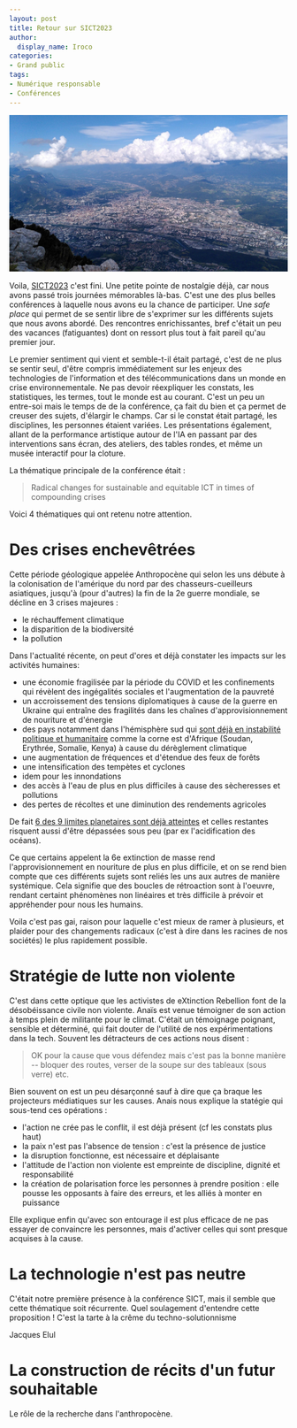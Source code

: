 ```yaml
---
layout: post
title: Retour sur SICT2023
author:
  display_name: Iroco
categories:
- Grand public
tags:
- Numérique responsable
- Conférences
---
```


![Illustration de l'article](/images/SICT2023/moucherotte.jpeg)

Voila, [SICT2023](https://www.sictdoctoralschool.com/) c'est fini. Une petite pointe de nostalgie déjà, car nous avons passé trois journées mémorables là-bas. C'est une des plus belles conférences à laquelle nous avons eu la chance de participer. Une *safe place* qui permet de se sentir libre de s'exprimer sur les différents sujets que nous avons abordé. Des rencontres enrichissantes, bref c'était un peu des vacances (fatiguantes) dont on ressort plus tout à fait pareil qu'au premier jour.

Le premier sentiment qui vient et semble-t-il était partagé, c'est de ne plus se sentir seul, d'être compris immédiatement sur les enjeux des technologies de l'information et des télécommunications dans un monde en crise environnementale. Ne pas devoir réexpliquer les constats, les statistiques, les termes, tout le monde est au courant. C'est un peu un entre-soi mais le temps de de la conférence, ça fait du bien et ça permet de creuser des sujets, d'élargir le champs. Car si le constat était partagé, les disciplines, les personnes étaient variées. Les présentations également, allant de la performance artistique autour de l'IA en passant par des interventions sans écran, des ateliers, des tables rondes, et même un musée interactif pour la cloture.

La thématique principale de la conférence était :

> Radical changes for sustainable and equitable ICT in times of compounding crises

Voici 4 thématiques qui ont retenu notre attention.

# Des crises enchevêtrées

Cette période géologique appelée Anthropocène qui selon les uns débute à la colonisation de l'amérique du nord par des chasseurs-cueilleurs asiatiques, jusqu'à (pour d'autres) la fin de la 2e guerre mondiale, se décline en 3 crises majeures :

- le réchauffement climatique
- la disparition de la biodiversité
- la pollution

Dans l'actualité récente, on peut d'ores et déjà constater les impacts sur les activités humaines:

- une économie fragilisée par la période du COVID et les confinements qui révèlent des ingégalités sociales et l'augmentation de la pauvreté
- un accroissement des tensions diplomatiques à cause de la guerre en Ukraine qui entraîne des fragilités dans les chaînes d'approvisionnement de nouriture et d'énergie
- des pays notamment dans l'hémisphère sud qui [sont déjà en instabilité politique et humanitaire](https://www.oxfamfrance.org/communiques-de-presse/les-pays-les-plus-vulnerables-au-changement-climatique-gravement-touches-par-la-faim/) comme la corne est d'Afrique (Soudan, Erythrée, Somalie, Kenya) à cause du dérèglement climatique
- une augmentation de fréquences et d'étendue des feux de forêts
- une intensification des tempètes et cyclones
- idem pour les innondations
- des accès à l'eau de plus en plus difficiles à cause des sècheresses et pollutions
- des pertes de récoltes et une diminution des rendements agricoles

De fait [6 des 9 limites planetaires sont déjà atteintes](https://bonpote.com/la-6e-limite-planetaire-est-franchie-le-cycle-de-leau-douce/) et celles restantes risquent aussi d'être dépassées sous peu (par ex l'acidification des océans).

Ce que certains appelent la 6e extinction de masse rend l'approvisionnement en nouriture de plus en plus difficile, et on se rend bien compte que ces différents sujets sont reliés les uns aux autres de manière systémique. Cela signifie que des boucles de rétroaction sont à l'oeuvre, rendant certaint phénomènes non linéaires et très difficile à prévoir et appréhender pour nous les humains.

Voila c'est pas gai, raison pour laquelle c'est mieux de ramer à plusieurs, et plaider pour des changements radicaux (c'est à dire dans les racines de nos sociétés) le plus rapidement possible.

# Stratégie de lutte non violente

C'est dans cette optique que les activistes de eXtinction Rebellion font de la désobéissance civile non violente. Anaïs est venue témoigner de son action à temps plein de militante pour le climat. C'était un témoignage poignant, sensible et déterminé, qui fait douter de l'utilité de nos expérimentations dans la tech. Souvent les détracteurs de ces actions nous disent :

> OK pour la cause que vous défendez mais c'est pas la bonne manière -- bloquer des routes, verser de la soupe sur des tableaux (sous verre) etc.

Bien souvent on est un peu désarçonné sauf à dire que ça braque les projecteurs médiatiques sur les causes. Anais nous explique la statégie qui sous-tend ces opérations :

- l'action ne crée pas le conflit, il est déjà présent (cf les constats plus haut)
- la paix n'est pas l'absence de tension : c'est la présence de justice
- la disruption fonctionne, est nécessaire et déplaisante
- l'attitude de l'action non violente est empreinte de discipline, dignité et responsabilité
- la création de polarisation force les personnes à prendre position : elle pousse les opposants à faire des erreurs, et les alliés à monter en puissance

Elle explique enfin qu'avec son entourage il est plus efficace de ne pas essayer de convaincre les personnes, mais d'activer celles qui sont presque acquises à la cause.

# La technologie n'est pas neutre

C'était notre première présence à la conférence SICT, mais il semble que cette thématique soit récurrente. Quel soulagement d'entendre cette proposition ! C'est la tarte à la crême du techno-solutionnisme

Jacques Elul


# La construction de récits d'un futur souhaitable

Le rôle de la recherche dans l'anthropocène.
